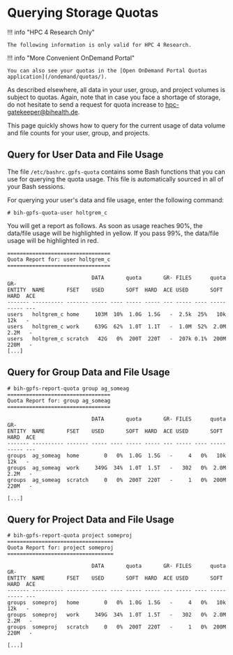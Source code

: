# Querying Storage Quotas

!!! info "HPC 4 Research Only"

    The following information is only valid for HPC 4 Research.

!!! info "More Convenient OnDemand Portal"

    You can also see your quotas in the [Open OnDemand Portal Quotas application](/ondemand/quotas/).

As described elsewhere, all data in your user, group, and project volumes is subject to quotas.
Again, note that in case you face a shortage of storage, do not hesitate to send a request for quota increase to hpc-gatekeeper@bihealth.de.

This page quickly shows how to query for the current usage of data volume and file counts for your user, group, and projects.

## Query for User Data and File Usage

The file `/etc/bashrc.gpfs-quota` contains some Bash functions that you can use for querying the quota usage.
This file is automatically sourced in all of your Bash sessions.

For querying your user's data and file usage, enter the following command:

```
# bih-gpfs-quota-user holtgrem_c
```

You will get a report as follows.
As soon as usage reaches 90%, the data/file usage will be highlighted in yellow.
If you pass 99%, the data/file usage will be highlighted in red.

```
=================================
Quota Report for: user holtgrem_c
=================================

                           DATA       quota       GR- FILES      quota       GR-
ENTITY  NAME       FSET    USED       SOFT  HARD  ACE USED       SOFT  HARD  ACE
------- ---------- ------- ----- ---- ----- ----- --- ----- ---- ----- ----- ---
users   holtgrem_c home     103M  10%  1.0G  1.5G   -  2.5k  25%   10k   12k   -
users   holtgrem_c work     639G  62%  1.0T  1.1T   -  1.0M  52%  2.0M  2.2M   -
users   holtgrem_c scratch   42G   0%  200T  220T   -  207k 0.1%  200M  220M   -
[...]
```

## Query for Group Data and File Usage

```
# bih-gpfs-report-quota group ag_someag
=================================
Quota Report for: group ag_someag
=================================

                           DATA       quota       GR- FILES      quota       GR-
ENTITY  NAME       FSET    USED       SOFT  HARD  ACE USED       SOFT  HARD  ACE
------- ---------- ------- ----- ---- ----- ----- --- ----- ---- ----- ----- ---
groups  ag_someag  home        0   0%  1.0G  1.5G   -     4   0%   10k   12k   -
groups  ag_someag  work     349G  34%  1.0T  1.5T   -   302   0%  2.0M  2.2M   -
groups  ag_someag  scratch     0   0%  200T  220T   -     1   0%  200M  220M   -

[...]
```

## Query for Project Data and File Usage

```
# bih-gpfs-report-quota project someproj
==================================
Quota Report for: project someproj
==================================

                           DATA       quota       GR- FILES      quota       GR-
ENTITY  NAME       FSET    USED       SOFT  HARD  ACE USED       SOFT  HARD  ACE
------- ---------- ------- ----- ---- ----- ----- --- ----- ---- ----- ----- ---
groups  someproj   home        0   0%  1.0G  1.5G   -     4   0%   10k   12k   -
groups  someproj   work     349G  34%  1.0T  1.5T   -   302   0%  2.0M  2.2M   -
groups  someproj   scratch     0   0%  200T  220T   -     1   0%  200M  220M   -

[...]
```